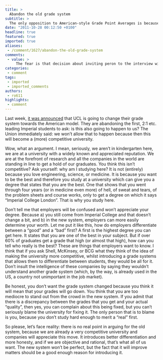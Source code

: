 ```yaml
---
title: >
  Abandon the old grade system
subtitle: >
  The only opposition to American-style Grade Point Averages is because of fear, argues Richard Oberdieck
date: "2011-10-28 00:12:50 +0100"
headline: true
featured: true
imported: true
aliases:
 - /comment/1627/abandon-the-old-grade-system
comments:
 - value: >
     The fear is that decision about inviting peron to the interview will be based strongly upon the result on the degree. I believe that with system we have today - 70%-100% are the same grade, people who do worse at exams, work slower, but are commited and talented have a chance of getting invited to an interview and showing their true ability. <br> <br>I know people with 2.1's who got hired by top tier companies, and people from dean's list who failed to secure a summer intership solely because they were awful at interviews. <br> <br>I like the way employer does not know the exact grade, because this way he is pushed to check your skill on the interview, instead of rejecting you straight away.
categories:
 - comment
tags:
 - imported
 - imported_comments
authors:
 - ro611
highlights:
 - comment
---
```


Last week, [it was announced](http://felixonline.co.uk/news/1503/ucl-to-introduce-grade-point-average/) that UCL is going to change their grade system towards the American model. They are abandoning the first, 2:1 etc. leading Imperial students to ask: is this also going to happen to us? The Union immediately said: we won’t allow that to happen because then this will become a (more) competitive university.

Wow, what an argument. I mean, seriously, we aren’t in kindergarten here, we are at a university with a widely known and appreciated reputation. We are at the forefront of research and all the companies in the world are standing in line to get a hold of our graduates. You think this isn’t competitive? Ask yourself: why am I studying here? It is not (entirely) because you love engineering, science, or medicine. It is because you want to be the best and therefore you study at a university which can give you a degree that states that you are the best. One that shows that you went through four years (or in medicine even more) of hell, of sweat and tears, of the problem sheets and course works, only to get a degree on which it says “Imperial College London”. That is why you study here.

Don’t tell me that employers will be confused and won’t appreciate your degree. Because a) you still come from Imperial College and that doesn’t change a bit, and b) in the new system, employers can more easily determine your worth. Let me put it like this, how do employers differentiate between a “good” and a “bad” first? A first is the highest degree you can get here. It states that you are one of the best in your subject. But if over 60% of graduates get a grade that high (or almost that high), how can you tell who really is the best? These are things that employers want to know. I think that if you ask Shell, McKinsey, or BCG what they think of the idea of making the university more competitive, whilst introducing a grade systems that allows them to differentiate between students, they would be all for it. Don’t insult the intelligence of these companies by saying they wouldn’t understand another grade system (which, by the way, is already used in the US, a country not unimportant in the job market).

Be honest, you don’t want the grade system changed because you think it will mean that your grades will go down. You think that you are too mediocre to stand out from the crowd in the new system. If you admit that there is a discrepancy between the grades that you get and your actual “quality”, then yes, you can complain about this being fixed, but you can’t seriously blame the university for fixing it. The only person that is to blame is you, because you don’t study hard enough to merit a “real” first.

So please, let’s face reality: there is no real point in arguing for the old system, because we are already a very competitive university and companies will appreciate this move. It introduces better differentiation and more honesty, and if we are objective and rational, that’s what all of us want. The new system won’t be perfect, but the fact that it will improve matters should be a good enough reason for introducing it.
